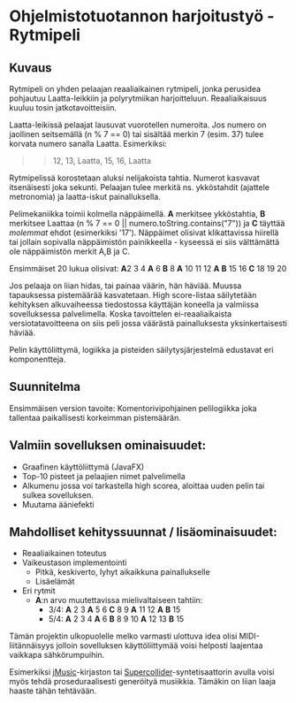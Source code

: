 # Ohjelmistotuotannon harjoitustyö - Rytmipeli 

## Kuvaus

Rytmipeli on yhden pelaajan reaaliaikainen rytmipeli, jonka perusidea pohjautuu Laatta-leikkiin ja polyrytmiikan harjoitteluun. Reaaliaikaisuus kuuluu tosin jatkotavoitteisiin.

Laatta-leikissä pelaajat lausuvat vuorotellen numeroita. Jos numero on jaollinen seitsemällä (n % 7 == 0) tai sisältää merkin 7 (esim. 37) tulee korvata numero sanalla Laatta. Esimerkiksi:
>> 12, 13, Laatta, 15, 16, Laatta

Rytmipelissä korostetaan aluksi nelijakoista tahtia. Numerot kasvavat itsenäisesti joka sekunti. Pelaajan tulee merkitä ns. ykköstahdit (ajattele metronomia) ja laatta-iskut painalluksella. 

Pelimekaniikka toimii kolmella näppäimellä.  **A** merkitsee ykköstahtia, **B** merkitsee Laattaa (n % 7 == 0 || numero.toString.contains("7")) ja **C** täyttää *molemmat* ehdot (esimerkiksi '17'). Näppäimet olisivat klikattavissa hiirellä tai jollain sopivalla näppäimistön painikkeella - kyseessä ei siis välttämättä ole näppäimistön merkit A,B ja C.

Ensimmäiset 20 lukua olisivat:
**A**2 3 4 **A** 6 **B** 8 **A** 10 11 12 **A** **B** 15 16 **C** 18 19 20

 Jos pelaaja on liian hidas, tai painaa väärin, hän häviää. Muussa tapauksessa pistemäärää kasvatetaan. High score-listaa säilytetään kehityksen alkuvaiheessa tiedostossa käyttäjän koneella ja valmiissa sovelluksessa palvelimella. Koska tavoittelen ei-reaaliaikaista versiotatavoitteena on siis peli jossa väärästä painalluksesta yksinkertaisesti häviää.

Pelin käyttöliittymä, logiikka ja pisteiden säilytysjärjestelmä edustavat eri komponentteja.

## Suunnitelma
Ensimmäisen version tavoite: Komentorivipohjainen pelilogiikka joka tallentaa paikallisesti korkeimman pistemäärän. 


## Valmiin sovelluksen ominaisuudet:
- Graafinen käyttöliittymä (JavaFX)
- Top-10 pisteet ja pelaajien nimet palvelimella
- Alkumenu jossa voi tarkastella high scorea, aloittaa uuden pelin tai sulkea sovelluksen.
- Muutama ääniefekti


## Mahdolliset kehityssuunnat / lisäominaisuudet:
- Reaaliaikainen toteutus
- Vaikeustason implementointi
  - Pitkä, keskiverto, lyhyt aikaikkuna painallukselle
  - Lisäelämät
- Eri rytmit
  - **A**:n arvo muutettavissa mielivaltaiseen tahtiin: 
    - 3/4: **A** 2 3 **A** 5 6 **C** 8 9 **A** 11 12 **A** **B** 15
    - 5/4: **A** 2 3 4 **A** 6 **B** 8 9 10 **A** 12 13 **B** 15

    
Tämän projektin ulkopuolelle melko varmasti ulottuva idea olisi MIDI-liitännäisyys jolloin sovelluksen käyttöliittymää voisi helposti laajentaa vaikkapa sähkörumpuihin.

Esimerkiksi [jMusic](https://explodingart.com/jmusic/)-kirjaston tai [Supercollider](https://supercollider.github.io/)-syntetisaattorin avulla voisi myös tehdä proseduraalisesti generöityä musiikkia. Tämäkin on liian laaja haaste tähän tehtävään.

